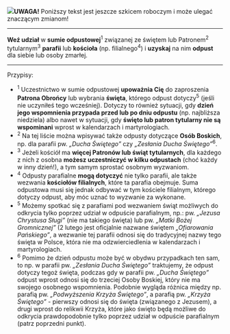 <span class="challenge-success-status-icon-todo"><img class="svg-image" src="/files/resources/svg/cone-striped.svg" /></span>**UWAGA!** Poniższy tekst jest jeszcze szkicem roboczym i może ulegać znaczącym zmianom!

---
**Weź udział** w **sumie odpustowej**<sup>1</sup> związanej ze świętem lub Patronem<sup>2</sup> tytularnym<sup>3</sup> **parafii** lub **kościoła** (np. filialnego<sup>4</sup>) i **uzyskaj** na nim **odpust** dla siebie lub osoby zmarłej.

---
Przypisy:

- <sup>1</sup> Uczestnictwo w sumie odpustowej **upoważnia Cię** do zaproszenia **Patrona Obrońcy** lub wybrania **święta**, którego odpust dotyczy<sup>5</sup> (jeśli nie uczyniłeś tego wcześniej). Dotyczy to również sytuacji, gdy **dzień jego wspomnienia przypada przed lub po dniu odpustu** (np. najbliższa niedziela) albo nawet w sytuacji, gdy **święto lub patron tytularny nie są wspominani** wprost w kalendarzach i martyrologiach.
- <sup>2</sup> Na tej liście można wpisywać także odpusty dotyczące **Osób Boskich**, np. dla parafii pw. _„Ducha Świętego”_ czy _„Zesłania Ducha Świętego”_<sup>6</sup>.
- <sup>3</sup> Jeżeli kościół ma **więcej Patronów lub świąt tytularnych**, dla każdego z nich z osobna **możesz uczestniczyć w kilku odpustach** (choć każdy w inny dzień!), a tym samym sprostać osobnym wyzwaniom.
- <sup>4</sup> Odpusty parafialne **mogą dotyczyć** nie tylko parafii, ale także wezwania **kościołów filialnych**, które ta parafia obejmuje. Suma odpustowa musi się jednak odbywać w tym kościele filialnym, którego dotyczy odpust, aby móc uznać to wyzwanie za wykonane.
- <sup>5</sup> Możemy spotkać się z parafiami pod wezwaniem świąt możliwych do odkrycia tylko poprzez udział w odpuście parafialnym, np.: pw. _„Jezusa Chrystusa Sługi”_ (nie ma takiego święta) lub pw. _„Matki Bożej Gromnicznej”_ (2 lutego jest oficjalnie nazwane świętem _„Ofiarowania Pańskiego”_, a wezwanie tej parafii odnosi się do tradycyjnej nazwy tego święta w Polsce, która nie ma odzwierciedlenia w kalendarzach i martyrologiach.
- <sup>6</sup> Pomimo że dzień odpustu może być w obydwu przypadkach ten sam, to np. w parafii pw. _„Zesłania Ducha Świętego”_ traktujemy, że odpust dotyczy tegoż święta, podczas gdy w parafii pw. _„Ducha Świętego”_ odpust wprost odnosi się do trzeciej Osoby Boskiej, który nie ma swojego osobnego wspomnienia. Podobnie wygląda różnica między np. parafią pw. _„Podwyższenia Krzyża Świętego”_, a parafią pw. _„Krzyża Świętego”_ - pierwszy odnosi się do święta (związanego z Jezusem), a drugi wprost do relikwii Krzyża, które jako święto będą możliwe do odkrycia prawdopodobnie tylko poprzez udział w odpuście parafialnym (patrz poprzedni punkt).
